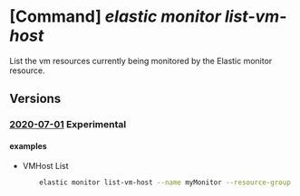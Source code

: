 # [Command] _elastic monitor list-vm-host_

List the vm resources currently being monitored by the Elastic monitor resource.

## Versions

### [2020-07-01](/Resources/mgmt-plane/L3N1YnNjcmlwdGlvbnMve30vcmVzb3VyY2Vncm91cHMve30vcHJvdmlkZXJzL21pY3Jvc29mdC5lbGFzdGljL21vbml0b3JzL3t9L2xpc3R2bWhvc3Q=/2020-07-01.xml) **Experimental**

<!-- mgmt-plane /subscriptions/{}/resourcegroups/{}/providers/microsoft.elastic/monitors/{}/listvmhost 2020-07-01 -->

#### examples

- VMHost List
    ```bash
        elastic monitor list-vm-host --name myMonitor --resource-group myResourceGroup
    ```
